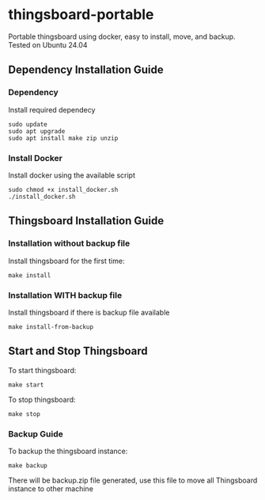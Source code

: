 # thingsboard-portable
Portable thingsboard using docker, easy to install, move, and backup. Tested on Ubuntu 24.04

## Dependency Installation Guide
### Dependency
Install required dependecy
```
sudo update
sudo apt upgrade
sudo apt install make zip unzip
```

### Install Docker
Install docker using the available script
```
sudo chmod +x install_docker.sh
./install_docker.sh
```

## Thingsboard Installation Guide
### Installation without backup file
Install thingsboard for the first time:
```
make install
```

### Installation WITH backup file
Install thingsboard if there is backup file available
```
make install-from-backup
```

## Start and Stop Thingsboard
To start thingsboard:
```
make start
```

To stop thingsboard:
```
make stop
```

### Backup Guide
To backup the thingsboard instance:
```
make backup
```
There will be backup.zip file generated, use this file to move all Thingsboard instance to other machine